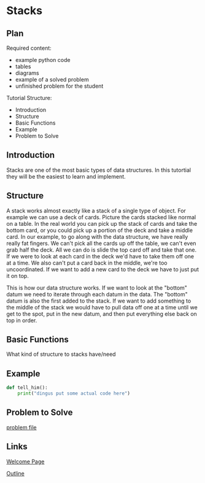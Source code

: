 # Stacks

## Plan
Required content:
* example python code
* tables
* diagrams
* example of a solved problem
* unfinished problem for the student

Tutorial Structure:
* Introduction
* Structure
* Basic Functions
* Example
* Problem to Solve


## Introduction
Stacks are one of the most basic types of data structures. In this tutortial they will be the easiest to learn and implement.

## Structure
A stack works almost exactly like a stack of a single type of object. For example we can use a deck of cards. Picture the cards stacked like normal on a table. In the real world you can pick up the stack of cards and take the bottom card, or you could pick up a portion of the deck and take a middle card. In our example, to go along with the data structure, we have really really fat fingers. We can't pick all the cards up off the table, we can't even grab half the deck. All we can do is slide the top card off and take that one. If we were to look at each card in the deck we'd have to take them off one at a time. We also can't put a card back in the middle, we're too uncoordinated. If we want to add a new card to the deck we have to just put it on top.

This is how our data structure works. If we want to look at the "bottom" datum we need to iterate through each datum in the data. The "bottom" datum is also the first added to the stack. If we want to add something to the middle of the stack we would have to pull data off one at a time until we get to the spot, put in the new datum, and then put everything else back on top in order.

## Basic Functions
What kind of structure to stacks have/need

## Example
```python
def tell_him():
    print("dingus put some actual code here")
```

## Problem to Solve
[problem file](https://crouton.net/)

## Links
[Welcome Page](0-welcome.md)

[Outline](outline.md)
